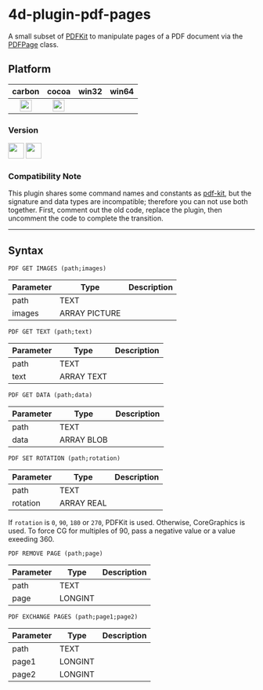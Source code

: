 # 4d-plugin-pdf-pages
A small subset of [PDFKit](https://developer.apple.com/documentation/pdfkit?language=objc) to manipulate pages of a PDF document via the [PDFPage](https://developer.apple.com/documentation/pdfkit/pdfpage?language=objc) class.

## Platform

| carbon | cocoa | win32 | win64 |
|:------:|:-----:|:---------:|:---------:|
|<img src="https://cloud.githubusercontent.com/assets/1725068/22371562/1b091f0a-e4db-11e6-8458-8653954a7cce.png" width="24" height="24" />|<img src="https://cloud.githubusercontent.com/assets/1725068/22371562/1b091f0a-e4db-11e6-8458-8653954a7cce.png" width="24" height="24" />|||

### Version

<img src="https://cloud.githubusercontent.com/assets/1725068/18940649/21945000-8645-11e6-86ed-4a0f800e5a73.png" width="32" height="32" /> <img src="https://cloud.githubusercontent.com/assets/1725068/18940648/2192ddba-8645-11e6-864d-6d5692d55717.png" width="32" height="32" />

### Compatibility Note

This plugin shares some command names and constants as [pdf-kit](https://github.com/miyako/4d-plugin-pdf-kit), but the signature and data types are incompatible; therefore you can not use both together. First, comment out the old code, replace the plugin, then uncomment the code to complete the transition.

---

## Syntax

```
PDF GET IMAGES (path;images)
```

Parameter|Type|Description
------------|------------|----
path|TEXT|
images|ARRAY PICTURE|

```
PDF GET TEXT (path;text)
```

Parameter|Type|Description
------------|------------|----
path|TEXT|
text|ARRAY TEXT|

```
PDF GET DATA (path;data)
```

Parameter|Type|Description
------------|------------|----
path|TEXT|
data|ARRAY BLOB|

```
PDF SET ROTATION (path;rotation)
```

Parameter|Type|Description
------------|------------|----
path|TEXT|
rotation|ARRAY REAL|

If ``rotation`` is ``0``, ``90``, ``180`` or ``270``, PDFKit is used. Otherwise, CoreGraphics is used. To force CG for multiples of 90, pass a negative value or a value exeeding 360.

```
PDF REMOVE PAGE (path;page)
```

Parameter|Type|Description
------------|------------|----
path|TEXT|
page|LONGINT|


```
PDF EXCHANGE PAGES (path;page1;page2)
```

Parameter|Type|Description
------------|------------|----
path|TEXT|
page1|LONGINT|
page2|LONGINT|


